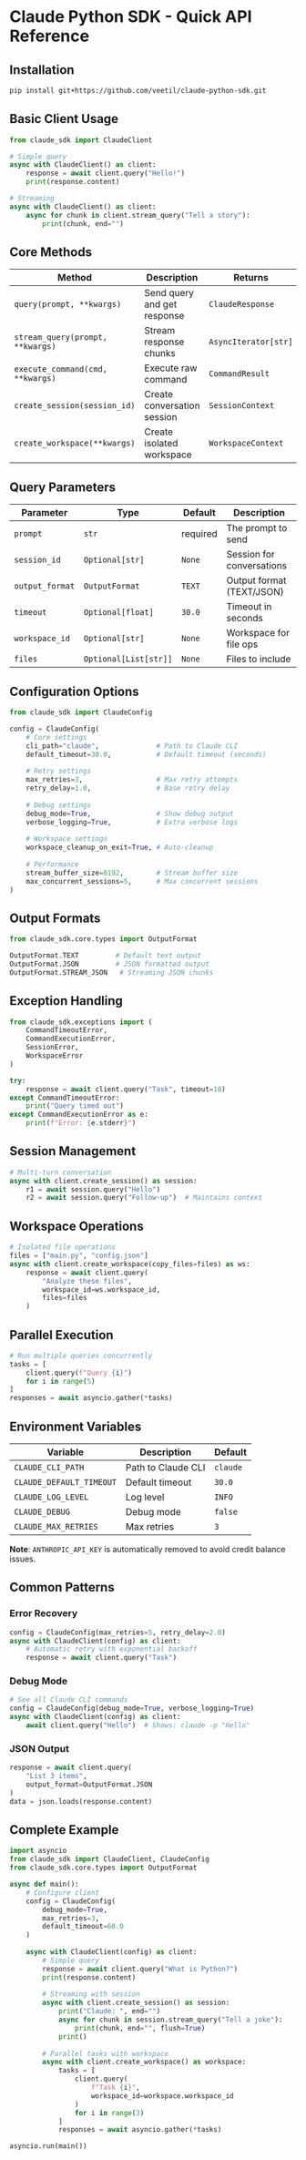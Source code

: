# Claude Python SDK - Quick API Reference

## Installation
```bash
pip install git+https://github.com/veetil/claude-python-sdk.git
```

## Basic Client Usage

```python
from claude_sdk import ClaudeClient

# Simple query
async with ClaudeClient() as client:
    response = await client.query("Hello!")
    print(response.content)

# Streaming
async with ClaudeClient() as client:
    async for chunk in client.stream_query("Tell a story"):
        print(chunk, end="")
```

## Core Methods

| Method | Description | Returns |
|--------|-------------|---------|
| `query(prompt, **kwargs)` | Send query and get response | `ClaudeResponse` |
| `stream_query(prompt, **kwargs)` | Stream response chunks | `AsyncIterator[str]` |
| `execute_command(cmd, **kwargs)` | Execute raw command | `CommandResult` |
| `create_session(session_id)` | Create conversation session | `SessionContext` |
| `create_workspace(**kwargs)` | Create isolated workspace | `WorkspaceContext` |

## Query Parameters

| Parameter | Type | Default | Description |
|-----------|------|---------|-------------|
| `prompt` | `str` | required | The prompt to send |
| `session_id` | `Optional[str]` | `None` | Session for conversations |
| `output_format` | `OutputFormat` | `TEXT` | Output format (TEXT/JSON) |
| `timeout` | `Optional[float]` | `30.0` | Timeout in seconds |
| `workspace_id` | `Optional[str]` | `None` | Workspace for file ops |
| `files` | `Optional[List[str]]` | `None` | Files to include |

## Configuration Options

```python
from claude_sdk import ClaudeConfig

config = ClaudeConfig(
    # Core settings
    cli_path="claude",              # Path to Claude CLI
    default_timeout=30.0,           # Default timeout (seconds)
    
    # Retry settings
    max_retries=3,                  # Max retry attempts
    retry_delay=1.0,                # Base retry delay
    
    # Debug settings
    debug_mode=True,                # Show debug output
    verbose_logging=True,           # Extra verbose logs
    
    # Workspace settings
    workspace_cleanup_on_exit=True, # Auto-cleanup
    
    # Performance
    stream_buffer_size=8192,        # Stream buffer size
    max_concurrent_sessions=5,      # Max concurrent sessions
)
```

## Output Formats

```python
from claude_sdk.core.types import OutputFormat

OutputFormat.TEXT         # Default text output
OutputFormat.JSON         # JSON formatted output
OutputFormat.STREAM_JSON   # Streaming JSON chunks
```

## Exception Handling

```python
from claude_sdk.exceptions import (
    CommandTimeoutError,
    CommandExecutionError,
    SessionError,
    WorkspaceError
)

try:
    response = await client.query("Task", timeout=10)
except CommandTimeoutError:
    print("Query timed out")
except CommandExecutionError as e:
    print(f"Error: {e.stderr}")
```

## Session Management

```python
# Multi-turn conversation
async with client.create_session() as session:
    r1 = await session.query("Hello")
    r2 = await session.query("Follow-up")  # Maintains context
```

## Workspace Operations

```python
# Isolated file operations
files = ["main.py", "config.json"]
async with client.create_workspace(copy_files=files) as ws:
    response = await client.query(
        "Analyze these files",
        workspace_id=ws.workspace_id,
        files=files
    )
```

## Parallel Execution

```python
# Run multiple queries concurrently
tasks = [
    client.query(f"Query {i}")
    for i in range(5)
]
responses = await asyncio.gather(*tasks)
```

## Environment Variables

| Variable | Description | Default |
|----------|-------------|---------|
| `CLAUDE_CLI_PATH` | Path to Claude CLI | `claude` |
| `CLAUDE_DEFAULT_TIMEOUT` | Default timeout | `30.0` |
| `CLAUDE_LOG_LEVEL` | Log level | `INFO` |
| `CLAUDE_DEBUG` | Debug mode | `false` |
| `CLAUDE_MAX_RETRIES` | Max retries | `3` |

**Note**: `ANTHROPIC_API_KEY` is automatically removed to avoid credit balance issues.

## Common Patterns

### Error Recovery
```python
config = ClaudeConfig(max_retries=5, retry_delay=2.0)
async with ClaudeClient(config) as client:
    # Automatic retry with exponential backoff
    response = await client.query("Task")
```

### Debug Mode
```python
# See all Claude CLI commands
config = ClaudeConfig(debug_mode=True, verbose_logging=True)
async with ClaudeClient(config) as client:
    await client.query("Hello")  # Shows: claude -p "Hello"
```

### JSON Output
```python
response = await client.query(
    "List 3 items",
    output_format=OutputFormat.JSON
)
data = json.loads(response.content)
```

## Complete Example

```python
import asyncio
from claude_sdk import ClaudeClient, ClaudeConfig
from claude_sdk.core.types import OutputFormat

async def main():
    # Configure client
    config = ClaudeConfig(
        debug_mode=True,
        max_retries=3,
        default_timeout=60.0
    )
    
    async with ClaudeClient(config) as client:
        # Simple query
        response = await client.query("What is Python?")
        print(response.content)
        
        # Streaming with session
        async with client.create_session() as session:
            print("Claude: ", end="")
            async for chunk in session.stream_query("Tell a joke"):
                print(chunk, end="", flush=True)
            print()
        
        # Parallel tasks with workspace
        async with client.create_workspace() as workspace:
            tasks = [
                client.query(
                    f"Task {i}",
                    workspace_id=workspace.workspace_id
                )
                for i in range(3)
            ]
            responses = await asyncio.gather(*tasks)

asyncio.run(main())
```